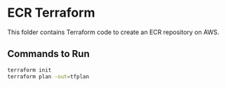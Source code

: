 # ECR Terraform

This folder contains Terraform code to create an ECR repository on AWS.

## Commands to Run

```bash
terraform init
terraform plan -out=tfplan
